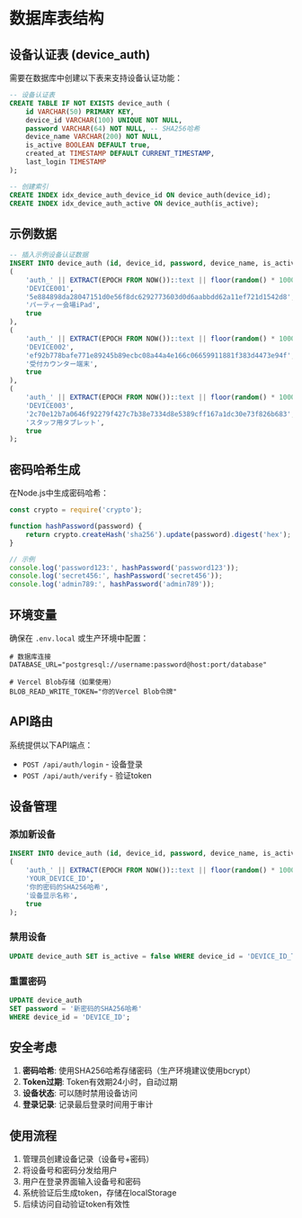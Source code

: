 # 数据库表结构

## 设备认证表 (device_auth)

需要在数据库中创建以下表来支持设备认证功能：

```sql
-- 设备认证表
CREATE TABLE IF NOT EXISTS device_auth (
    id VARCHAR(50) PRIMARY KEY,
    device_id VARCHAR(100) UNIQUE NOT NULL,
    password VARCHAR(64) NOT NULL, -- SHA256哈希
    device_name VARCHAR(200) NOT NULL,
    is_active BOOLEAN DEFAULT true,
    created_at TIMESTAMP DEFAULT CURRENT_TIMESTAMP,
    last_login TIMESTAMP
);

-- 创建索引
CREATE INDEX idx_device_auth_device_id ON device_auth(device_id);
CREATE INDEX idx_device_auth_active ON device_auth(is_active);
```

## 示例数据

```sql
-- 插入示例设备认证数据
INSERT INTO device_auth (id, device_id, password, device_name, is_active) VALUES 
(
    'auth_' || EXTRACT(EPOCH FROM NOW())::text || floor(random() * 1000)::text,
    'DEVICE001', 
    '5e884898da28047151d0e56f8dc6292773603d0d6aabbdd62a11ef721d1542d8', -- 'password123' 的SHA256
    'パーティー会場iPad',
    true
),
(
    'auth_' || EXTRACT(EPOCH FROM NOW())::text || floor(random() * 1000)::text,
    'DEVICE002', 
    'ef92b778bafe771e89245b89ecbc08a44a4e166c06659911881f383d4473e94f', -- 'secret456' 的SHA256
    '受付カウンター端末',
    true
),
(
    'auth_' || EXTRACT(EPOCH FROM NOW())::text || floor(random() * 1000)::text,
    'DEVICE003', 
    '2c70e12b7a0646f92279f427c7b38e7334d8e5389cff167a1dc30e73f826b683', -- 'admin789' 的SHA256
    'スタッフ用タブレット',
    true
);
```

## 密码哈希生成

在Node.js中生成密码哈希：

```javascript
const crypto = require('crypto');

function hashPassword(password) {
    return crypto.createHash('sha256').update(password).digest('hex');
}

// 示例
console.log('password123:', hashPassword('password123'));
console.log('secret456:', hashPassword('secret456'));
console.log('admin789:', hashPassword('admin789'));
```

## 环境变量

确保在 `.env.local` 或生产环境中配置：

```env
# 数据库连接
DATABASE_URL="postgresql://username:password@host:port/database"

# Vercel Blob存储（如果使用）
BLOB_READ_WRITE_TOKEN="你的Vercel Blob令牌"
```

## API路由

系统提供以下API端点：

- `POST /api/auth/login` - 设备登录
- `POST /api/auth/verify` - 验证token

## 设备管理

### 添加新设备

```sql
INSERT INTO device_auth (id, device_id, password, device_name, is_active) VALUES 
(
    'auth_' || EXTRACT(EPOCH FROM NOW())::text || floor(random() * 1000)::text,
    'YOUR_DEVICE_ID', 
    '你的密码的SHA256哈希',
    '设备显示名称',
    true
);
```

### 禁用设备

```sql
UPDATE device_auth SET is_active = false WHERE device_id = 'DEVICE_ID_TO_DISABLE';
```

### 重置密码

```sql
UPDATE device_auth 
SET password = '新密码的SHA256哈希' 
WHERE device_id = 'DEVICE_ID';
```

## 安全考虑

1. **密码哈希**: 使用SHA256哈希存储密码（生产环境建议使用bcrypt）
2. **Token过期**: Token有效期24小时，自动过期
3. **设备状态**: 可以随时禁用设备访问
4. **登录记录**: 记录最后登录时间用于审计

## 使用流程

1. 管理员创建设备记录（设备号+密码）
2. 将设备号和密码分发给用户
3. 用户在登录界面输入设备号和密码
4. 系统验证后生成token，存储在localStorage
5. 后续访问自动验证token有效性